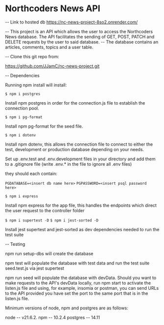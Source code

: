 # Northcoders News API

-- Link to hosted db 
https://nc-news-project-8so2.onrender.com/

-- This project is an API which allows the user to access the Northcoders News database. The API facilitates the sending of GET, POST, PATCH and DELETE requests by the user to said database.
-- The database contains an articles, comments, topics and a user table.



-- Clone this git repo from:

https://github.com/JJamC/nc-news-project.git



-- Dependencies

Running npm install will install:

```$ npm i postgres```

Install npm postgres in order for the connection.js file to establish the connection pool.

```$ npm i pg-format```

Install npm pg-format for the seed file.

```$ npm i dotenv```

Install npm dotenv, this allows the connection file to connect to either the test, development or production database depending on your needs.

Set up .env.test and .env.development files in your directory and add them to a .gitignore file
(write .env.* in the file to ignore all .env files)

they should each contain:

```PGDATABASE=<insert db name here>```
```PGPASSWORD=<insert psql password here>```

```$ npm i express```

Install npm express for the app file, this handles the endpoints which direct the user request to the controller folder

```$ npm i supertest -D```
```$ npm i jest-sorted -D```

Install jest supertest and jest-sorted as dev dependencies needed to run the test suite



-- Testing

npm run setup-dbs will create the database

npm test will populate the database with test data and run the test suite seed.test.js via jest supertest

npm run seed will populate the database with devData. 
Should you want to make requests to the API's devData locally, run npm start to activate the listen.js file and using, for example, insomia or postman,
you can send URLs to the API provided you have set the port to the same port that is in the listen.js file.

Minimum versions of node, npm and postgres are as follows:

node -- v21.6.2.
npm --  10.2.4
postgres -- 14.11

